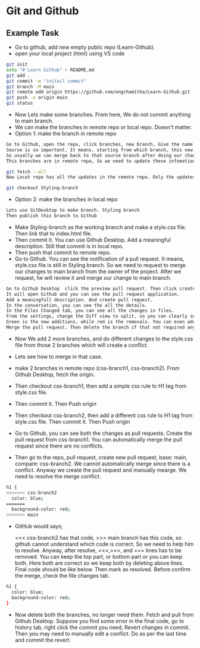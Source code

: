 # Git and Github

## Example Task

- Go to github, add new empty public repo (Learn-Github).
- open your local project (html) using VS code

```bash
git init
echo "# Learn Github" > README.md
git add .
git commit -m "initail commit"
git branch -M main
git remote add origin https://github.com/engchamitha/Learn-Github.git
git push -u origin main
git status
```

- Now Lets make some branches. From here, We do not commit anything to main branch.
- We can make the branches in remote repo or local repo. Doesn't matter.
- Option 1: make the branch in remote repo

```bash
Go to Github, open the repo, click branches, new branch, Give the name Styling branch.
Sourse is so importent. It means, starting from which branch, this new branch seperate.
So usually we can merge back to that sourse branch after doing our changes.
This branches are in remote repo, So we need to update these infomation to the local repo. In the local terminal type;

git fetch --all
Now Locat repo has all the updates in the remote repo. Only the updates. So you need to create a local branch manually that tracks the remote branch.

git checkout Styling-branch
```

- Option 2: make the branches in local repo

```bash
Lets use GitDesktop to make branch. Styling branch
Then publish this branch to Github
```

- Make Styling-branch as the working branch and make a style.css file. Then link that to index.html file.
- Then commit it. You can use Github Desktop. Add a meaningful description. Still that commit is in local repo.
- Then push that commit to remote repo.
- Go to Github. You can see the notification of a pull request. It means, style.css file is still in Styling branch. So we need to request to merge our changes to main branch from the owner of the project. After we request, he will review it and merge our change to main branch.

```bash
Go to Github Desktop  click the preview pull request. Then click create pull request.
It will open Github and you can see the pull request application.
Add a meaningfull description. And create pull request.
In the conversation, you can see the all the details.
In the Files Changed tab, you can see all the changes in files.
From the settings, change the Diff view to split, so you can clearly see how the files have been changed.
Green is the new additions, while red is the removals. You can even add the comments on the code changes.
Merge the pull request. Then delete the branch if that not required anymore. This only delete the remote branch, you have to manually delete the local branch. Go to Github Desktop and delete the Styling-branch manually.
```

- Now We add 2 more branches, and do different changes to the style.css file from those 2 branches which will create a conflict.
- Lets see how to merge in that case.
- make 2 branches in remote repo (css-branch1, css-branch2). From Github Desktop, fetch the origin.
- Then checkout css-branch1, then add a simple css rule to H1 tag from style.css file.
- Then commit it. Then Push origin
- Then checkout css-branch2, then add a different css rule to H1 tag from style.css file. Then commit it. Then Push origin

- Go to Github, you can see both the changes as pull requests. Create the pull request from css-branch1. You can automatically merge the pull request since there are no conflicts.

- Then go to the repo, pull request, create new pull request, base: main, compare: css-branch2. We cannot automatically merge since there is a conflict. Anyway we create the pull request and manually mearge. We need to resolve the merge conflict.

```bash
h1 {
<<<<<<< css-branch2
  color: blue;
=======
  background-color: red;
>>>>>>> main
```

- GitHub would says;

  <<< css-branch2 has that code, >>> main branch has this code, so github cannot understand which code is correct. So we need to help him to resolve. Anyway, after resolve, <<<,>>>, and === lines has to be removed. You can keep the top part, or bottom part or you can keep both. Here both are correct so we keep both by deleting above lines. Final code should be like below. Then mark as resolved. Before confirm the merge, check the file changes tab.

```bash
h1 {
  color: blue;
  background-color: red;
}
```

- Now delete both the branches, no longer need them. Fetch and pull from Github Desktop. Suppose you find some error in the final code, go to history tab, right click the commit you need, Revert changes in commit. Then you may need to manually edit a conflict. Do as per the last time and commit the revert.

